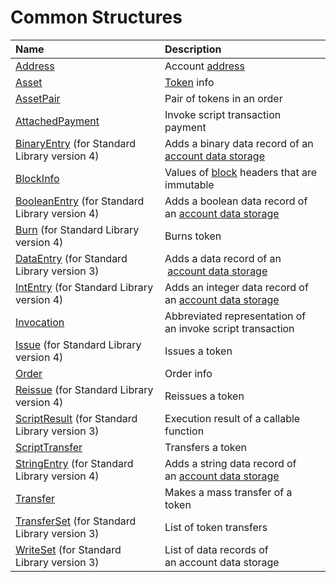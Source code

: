 # Common Structures

| Name | Description |
| :--- | :--- |
| [Address](/en/ride/structures/common-structures/address) | Account [address](/en/blockchain/account/address) |
| [Asset](/en/ride/structures/common-structures/asset) | [Token](/en/blockchain/token) info |
| [AssetPair](/en/ride/structures/common-structures/asset-pair) | Pair of tokens in an order |
| [AttachedPayment](/en/ride/structures/common-structures/attached-payment) | Invoke script transaction payment |
| [BinaryEntry](/en/ride/structures/common-structures/binary-entry) (for Standard Library version 4) | Adds a binary data record of an [account data storage](/en/blockchain/account/account-data-storage) |
| [BlockInfo](/en/ride/structures/common-structures/block-info) | Values of [block](/en/blockchain/block) headers that are immutable |
| [BooleanEntry](/en/ride/structures/common-structures/boolean-entry) (for Standard Library version 4) | Adds a boolean data record of an [account data storage](/en/blockchain/account/account-data-storage) |
| [Burn](/en/ride/structures/common-structures/burn) (for Standard Library version 4) | Burns token |
| [DataEntry](/en/ride/structures/common-structures/data-entry) (for Standard Library version 3) | Adds a data record of an  [account data storage](/en/blockchain/account/account-data-storage) |
| [IntEntry](/en/ride/structures/common-structures/int-entry) (for Standard Library version 4) | Adds an integer data record of an [account data storage](/en/blockchain/account/account-data-storage) |
| [Invocation](/en/ride/structures/common-structures/invocation) |Abbreviated representation of an invoke script transaction |
| [Issue](/en/ride/structures/common-structures/issue) (for Standard Library version 4) | Issues a token |
| [Order](/en/ride/structures/common-structures/order) | Order info |
| [Reissue](/en/ride/structures/common-structures/reissue) (for Standard Library version 4) | Reissues a token |
| [ScriptResult](/en/ride/structures/common-structures/script-result) (for Standard Library version 3) | Execution result of a callable function |
| [ScriptTransfer](/en/ride/structures/common-structures/script-transfer) | Transfers a token |
| [StringEntry](/en/ride/structures/common-structures/string-entry) (for Standard Library version 4) | Adds a string data record of an [account data storage](/en/blockchain/account/account-data-storage) |
| [Transfer](/en/ride/structures/common-structures/transfer) | Makes a mass transfer of a token |
| [TransferSet](/en/ride/structures/common-structures/transfer-set) (for Standard Library version 3) | List of token transfers |
| [WriteSet](/en/ride/structures/common-structures/write-set) (for Standard Library version 3) | List of data records of an account data storage |
